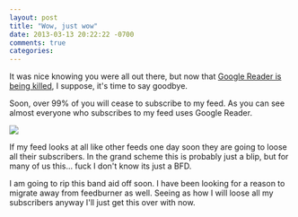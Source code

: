 ```yaml
---
layout: post
title: "Wow, just wow"
date: 2013-03-13 20:22:22 -0700
comments: true
categories:
---
```


It was nice knowing you were all out there, but now that [Google Reader is being killed](http://googleblog.blogspot.com/2013/03/a-second-spring-of-cleaning.html), I suppose, it's time to say goodbye.

Soon, over 99% of you will cease to subscribe to my feed. As you can see almost everyone who subscribes to my feed uses Google Reader.

<img src='https://files.app.net/1/17960/amBKuQvyQd_VYMdDTWqDh-ZN6IPXv0hNplSwxD2KsxZoZA-jcHFonAxXZMAJLuJm6oajZFeNMeq9wbU00H32Yh17MZXhF86ua606u8-YKv3sP04os407gsMGchU9-LBII8h6a_pxmanlcWnojRo-q4x3_XD-SSSRRzOdTvQefxqfAnPGt4tmsPzU-_LNR6Mvj'>

If my feed looks at all like other feeds one day soon they are going to loose all their subscribers. In the grand scheme this is probably just a blip, but for many of us this... fuck I don't know its just a BFD.

I am going to rip this band aid off soon. I have been looking for a reason to migrate away from feedburner as well. Seeing as how I will loose all my subscribers anyway I'll just get this over with now.

